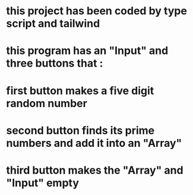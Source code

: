 # this project has been coded by type script and tailwind

# this program has an "Input" and three buttons that :
# first button makes a five digit random number
# second button finds its prime numbers and add it into an "Array"
# third button makes the "Array" and "Input" empty